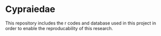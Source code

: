 # Cypraiedae
This repository includes the r codes and database used in this project in order to enable the reproducability of this research.
